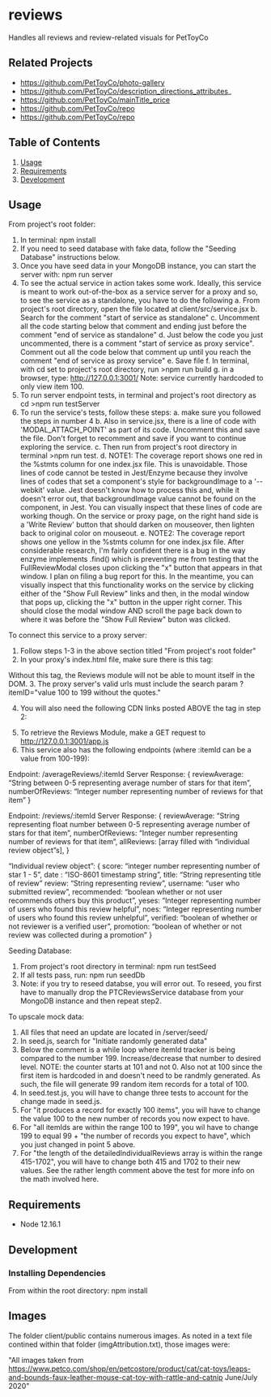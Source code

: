 # reviews
Handles all reviews and review-related visuals for PetToyCo

## Related Projects

  - https://github.com/PetToyCo/photo-gallery
  - https://github.com/PetToyCo/description_directions_attributes_
  - https://github.com/PetToyCo/mainTitle_price
  - https://github.com/PetToyCo/repo
  - https://github.com/PetToyCo/repo

## Table of Contents

1. [Usage](#Usage)
1. [Requirements](#requirements)
1. [Development](#development)

## Usage

From project's root folder:
1. In terminal: npm install
2. If you need to seed database with fake data, follow the "Seeding Database" instructions below.
3. Once you have seed data in your MongoDB instance, you can start the server with: npm run server
4. To see the actual service in action takes some work. Ideally, this service is meant to work out-of-the-box as a service server for a proxy and so, to see the service as a standalone, you have to do the following
  a. From project's root directory, open the file located at client/src/service.jsx
  b. Search for the comment "start of service as standalone"
  c. Uncomment all the code starting below that comment and ending just before the comment "end of service as standalone"
  d. Just below the code you just uncommented, there is a comment "start of service as proxy service". Comment out all the code below that comment up until you reach the comment "end of service as proxy service"
  e. Save file
  f. In terminal, with cd set to project's root directory, run >npm run build
  g. in a browser, type: http://127.0.0.1:3001/
Note: service currently hardcoded to only view item 100.
5. To run server endpoint tests, in terminal and project's root directory as cd >npm run testServer
6. To run the service's tests, follow these steps:
a. make sure you followed the steps in number 4
b. Also in service.jsx, there is a line of code with 'MODAL_ATTACH_POINT' as part of its code. Uncomment this and save the file. Don't forget to recomment and save if you want to continue exploring the service.
c. Then run from project's root directory in terminal >npm run test.
d. NOTE1: The coverage report shows one red in the %stmts column for one index.jsx file. This is unavoidable. Those lines of code cannot be tested in Jest/Enzyme because they involve lines of codes that set a component's style for backgroundImage to a '--webkit' value. Jest doesn't know how to process this and, while it doesn't error out, that backgroundImage value cannot be found on the component, in Jest. You can visually inspect that these lines of code are working though. On the service or proxy page, on the right hand side is a 'Write Review' button that should darken on mouseover, then lighten back to original color on mouseout.
e. NOTE2: The coverage report shows one yellow in the %stmts column for one index.jsx file. After considerable research, I'm fairly confident there is a bug in the way enzyme implements .find() which is preventing me from testing that the FullReviewModal closes upon clicking the "x" button that appears in that window. I plan on filing a bug report for this. In the meantime, you can visually inspect that this functionality works on the service by clicking either of the "Show Full Review" links and then, in the modal window that pops up, clicking the "x" button in the upper right corner. This should close the modal window AND scroll the page back down to where it was before the "Show Full Review" buton was clicked.



To connect this service to a proxy server:
1. Follow steps 1-3 in the above section titled "From project's root folder"
2. In your proxy's index.html file, make sure there is this tag:
<div id="REVIEWS_ATTACH_POINT"></div>
Without this tag, the Reviews module will not be able to mount itself in the DOM.
3. The proxy server's valid urls must include the search param ?itemID="value 100 to 199 without the quotes."

4. You will also need the following CDN links posted ABOVE the tag in step 2:
<script crossorigin src="https://unpkg.com/react@16/umd/react.production.min.js"></script>
<script crossorigin src="https://unpkg.com/react-dom@16/umd/react-dom.production.min.js"></script>
<script crossorigin src="https://cdnjs.cloudflare.com/ajax/libs/axios/0.19.2/axios.min.js"></script>
<script crossorigin src="https://cdnjs.cloudflare.com/ajax/libs/redux/4.0.5/redux.min.js"></script>
<script crossorigin src="https://cdnjs.cloudflare.com/ajax/libs/react-redux/7.2.0/react-redux.min.js"></script>
<script crossorigin src="https://momentjs.com/downloads/moment.min.js"></script>

5. To retrieve the Reviews Module, make a GET request to http://127.0.0.1:3001/app.js
6. This service also has the following endpoints (where :itemId can be a value from 100-199):

Endpoint: /averageReviews/:itemId
Server Response:
{
  reviewAverage: “String between 0-5 representing average number of stars for that item”,
  numberOfReviews: “Integer number representing number of reviews for that item”
}

Endpoint: /reviews/:itemId
Server Response:
{
  reviewAverage: “String representing float number between 0-5 representing average number of stars for that item”,
  numberOfReviews: “Integer number representing number of reviews for that item”,
  allReviews: [array filled with “individual review object”s],
}

“Individual review object”: {
  score: “integer number representing number of star 1 - 5”,
  date : “ISO-8601 timestamp string”,
  title: “String representing title of review”
  review: “String representing review”,
  username: “user who submitted review”,
  recommended: “boolean whether or not user recommends others buy this product”,
  yeses: “Integer representing number of users who found this review helpful”,
  noes: “Integer representing number of users who found this review unhelpful”,
  verified: “boolean of whether or not reviewer is a verified user”,
  promotion: “boolean of whether or not review was collected during a promotion”
}




Seeding Database:
1. From project's root directory in terminal: npm run testSeed
2. If all tests pass, run: npm run seedDb
3. Note: if you try to reseed databse, you will error out. To reseed, you first have to manually drop the PTCReviewsService database from your MongoDB instance and then repeat step2.



To upscale mock data:
1. All files that need an update are located in /server/seed/
2. In seed.js, search for "Initiate randomly generated data"
3. Below the comment is a while loop where itemId tracker is being compared to the number 199. Increase/decrease that number to desired level. NOTE: the counter starts at 101 and not 0. Also not at 100 since the first item is hardcoded in and doesn't need to be randmly generated. As such, the file will generate 99 random item records for a total of 100.
4. In seed.test.js, you will have to change three tests to account for the change made in seed.js.
5. For "it produces a record for exactly 100 items", you will have to change the value 100 to the new number of records you now expect to have.
6. For "all itemIds are within the range 100 to 199", you wil have to change 199 to equal 99 + "the number of records you expect to have", which you just changed in point 5 above.
7.  For "the length of the detailedIndividualReviews array is within the range 415-1702", you will have to change both 415 and 1702 to their new values. See the rather length comment above the test for more info on the math involved here.


## Requirements

- Node 12.16.1


## Development

### Installing Dependencies

From within the root directory: npm install

## Images
The folder client/public contains numerous images. As noted in a text file contined within that folder (imgAttribution.txt), those images were: 

"All images taken from https://www.petco.com/shop/en/petcostore/product/cat/cat-toys/leaps-and-bounds-faux-leather-mouse-cat-toy-with-rattle-and-catnip June/July 2020"
